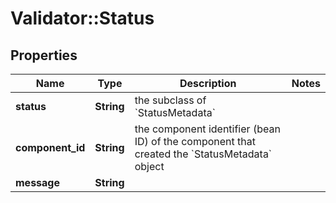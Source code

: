 # Validator::Status

## Properties
Name | Type | Description | Notes
------------ | ------------- | ------------- | -------------
**status** | **String** | the subclass of &#x60;StatusMetadata&#x60; | 
**component_id** | **String** | the component identifier (bean ID) of the component that created the &#x60;StatusMetadata&#x60; object  | 
**message** | **String** |  | 


